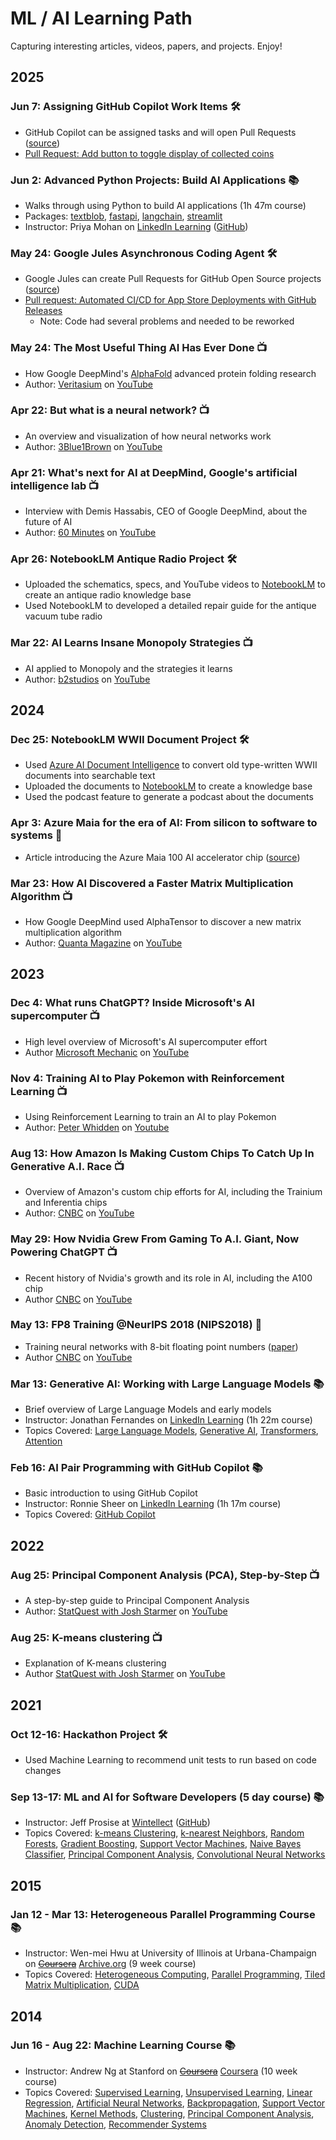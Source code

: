 # ML / AI Learning Path
Capturing interesting articles, videos, papers, and projects. Enjoy!

## 2025

### Jun 7: Assigning GitHub Copilot Work Items 🛠️
- GitHub Copilot can be assigned tasks and will open Pull Requests
  ([source](https://docs.github.com/en/issues/tracking-your-work-with-issues/using-issues/assigning-issues-and-pull-requests-to-other-github-users))
- [Pull Request: Add button to toggle display of collected coins](https://github.com/sw23/coin-collection-android-US/pull/2)

### Jun 2: Advanced Python Projects: Build AI Applications 📚
- Walks through using Python to build AI applications (1h 47m course)
- Packages:
  [textblob](https://textblob.readthedocs.io/en/dev/),
  [fastapi](https://pypi.org/project/fastapi/),
  [langchain](https://pypi.org/project/langchain/),
  [streamlit](https://pypi.org/project/streamlit/)
- Instructor: Priya Mohan on [LinkedIn Learning](https://www.linkedin.com/learning/advanced-python-projects-build-ai-applications) ([GitHub](https://github.com/LinkedInLearning/advanced-python-projects-build-ai-applications-4465602-1))

### May 24: Google Jules Asynchronous Coding Agent 🛠️
- Google Jules can create Pull Requests for GitHub Open Source projects
  ([source](https://blog.google/technology/google-labs/jules/))
- [Pull request: Automated CI/CD for App Store Deployments with GitHub Releases](https://github.com/anwilli5/coin-collection-android-US/pull/267)
  - Note: Code had several problems and needed to be reworked

### May 24: The Most Useful Thing AI Has Ever Done 📺
- How Google DeepMind's [AlphaFold](https://deepmind.google/science/alphafold/) advanced protein folding research
- Author: [Veritasium](https://www.youtube.com/@veritasium) on [YouTube](https://youtu.be/P_fHJIYENdI?si=lRzITfLKfUpST_a0)

### Apr 22: But what is a neural network? 📺
- An overview and visualization of how neural networks work
- Author: [3Blue1Brown](https://www.youtube.com/@3blue1brown) on [YouTube](https://youtu.be/aircAruvnKk?si=XS0veh6P1cFF2AMQ)

### Apr 21: What's next for AI at DeepMind, Google's artificial intelligence lab 📺
- Interview with Demis Hassabis, CEO of Google DeepMind, about the future of AI
- Author: [60 Minutes](https://www.youtube.com/@60minutes) on [YouTube](https://youtu.be/1XF-NG_35NE?si=v89S2FJADINIAACy)

### Apr 26: NotebookLM Antique Radio Project 🛠️
- Uploaded the schematics, specs, and YouTube videos to [NotebookLM](https://notebooklm.ai/) to create an antique radio knowledge base
- Used NotebookLM to developed a detailed repair guide for the antique vacuum tube radio

### Mar 22: AI Learns Insane Monopoly Strategies 📺
- AI applied to Monopoly and the strategies it learns
- Author: [b2studios](https://www.youtube.com/@b2stud) on [YouTube](https://www.youtube.com/watch?v=dkvFcYBznPI)

## 2024

### Dec 25: NotebookLM WWII Document Project 🛠️
- Used [Azure AI Document Intelligence](https://learn.microsoft.com/en-us/azure/ai-services/document-intelligence/model-overview) to convert old type-written WWII documents into searchable text
- Uploaded the documents to [NotebookLM](https://notebooklm.ai/) to create a knowledge base
- Used the podcast feature to generate a podcast about the documents

### Apr 3: Azure Maia for the era of AI: From silicon to software to systems 📄
- Article introducing the Azure Maia 100 AI accelerator chip ([source](https://azure.microsoft.com/en-us/blog/azure-maia-for-the-era-of-ai-from-silicon-to-software-to-systems/))

### Mar 23: How AI Discovered a Faster Matrix Multiplication Algorithm 📺
- How Google DeepMind used AlphaTensor to discover a new matrix multiplication algorithm
- Author: [Quanta Magazine](https://www.youtube.com/@QuantaScienceChannel) on [YouTube](https://www.youtube.com/watch?si=CF3R044DAXl4tNA8&v=fDAPJ7rvcUw)

## 2023

### Dec 4: What runs ChatGPT? Inside Microsoft's AI supercomputer 📺
- High level overview of Microsoft's AI supercomputer effort
- Author [Microsoft Mechanic](https://www.youtube.com/@MSFTMechanics) on [YouTube](https://www.youtube.com/watch?v=Rk3nTUfRZmo)

### Nov 4: Training AI to Play Pokemon with Reinforcement Learning 📺
- Using Reinforcement Learning to train an AI to play Pokemon
- Author: [Peter Whidden](https://www.youtube.com/@peterwhidden) on [Youtube](https://youtu.be/DcYLT37ImBY?si=_quFPszyRGC4FGxt)

### Aug 13: How Amazon Is Making Custom Chips To Catch Up In Generative A.I. Race 📺
- Overview of Amazon's custom chip efforts for AI, including the Trainium and Inferentia chips
- Author: [CNBC](https://www.youtube.com/@CNBC) on [YouTube](https://youtu.be/rViVFrQg4Hk?si=WwWUhO-pZY40zpPm)

### May 29: How Nvidia Grew From Gaming To A.I. Giant, Now Powering ChatGPT 📺
- Recent history of Nvidia's growth and its role in AI, including the A100 chip
- Author [CNBC](https://www.youtube.com/@CNBC) on [YouTube](https://www.youtube.com/watch?v=d3L2uPuxOxU)

### May 13: FP8 Training @NeurIPS 2018 (NIPS2018) 🔬
- Training neural networks with 8-bit floating point numbers ([paper](https://arxiv.org/abs/1812.08011))
- Author [CNBC](https://www.youtube.com/@CNBC) on [YouTube](https://youtu.be/sTN6luW8wHo?si=IJPJ-VF4epWKMZQK)

### Mar 13: Generative AI: Working with Large Language Models 📚
- Brief overview of Large Language Models and early models
- Instructor: Jonathan Fernandes on [LinkedIn Learning](https://www.linkedin.com/learning/generative-ai-working-with-large-language-models) (1h 22m course)
- Topics Covered:
  [Large Language Models](https://en.wikipedia.org/wiki/Large_language_model),
  [Generative AI](https://en.wikipedia.org/wiki/Generative_artificial_intelligence),
  [Transformers](https://en.wikipedia.org/wiki/Transformer_(machine_learning_model)),
  [Attention](https://en.wikipedia.org/wiki/Attention_(machine_learning))

### Feb 16: AI Pair Programming with GitHub Copilot 📚
- Basic introduction to using GitHub Copilot
- Instructor: Ronnie Sheer on [LinkedIn Learning](https://www.linkedin.com/learning/ai-pair-programming-with-github-copilot) (1h 17m course)
- Topics Covered:
  [GitHub Copilot](https://en.wikipedia.org/wiki/GitHub_Copilot)

## 2022

### Aug 25: Principal Component Analysis (PCA), Step-by-Step 📺
- A step-by-step guide to Principal Component Analysis
- Author: [StatQuest with Josh Starmer](https://www.youtube.com/@statquest) on [YouTube](https://youtu.be/FgakZw6K1QQ?si=e7rX4rMkGWnYw763)

### Aug 25: K-means clustering 📺
- Explanation of K-means clustering
- Author [StatQuest with Josh Starmer](https://www.youtube.com/@statquest) on [YouTube](https://youtu.be/4b5d3muPQmA?si=dd7eD37zU0zHTBLN)

## 2021

### Oct 12-16: Hackathon Project 🛠️
- Used Machine Learning to recommend unit tests to run based on code changes

### Sep 13-17: ML and AI for Software Developers (5 day course) 📚
- Instructor: Jeff Prosise at [Wintellect](https://www.wintellect.com/course/ml-and-ai-for-software-developers/) ([GitHub](https://github.com/jeffprosise/Deep-Learning))
- Topics Covered:
  [k-means Clustering](https://en.wikipedia.org/wiki/K-means_clustering),
  [k-nearest Neighbors](https://en.wikipedia.org/wiki/K-nearest_neighbors_algorithm),
  [Random Forests](https://en.wikipedia.org/wiki/Random_forest),
  [Gradient Boosting](https://en.wikipedia.org/wiki/Gradient_boosting),
  [Support Vector Machines](https://en.wikipedia.org/wiki/Support_vector_machine),
  [Naive Bayes Classifier](https://en.wikipedia.org/wiki/Naive_Bayes_classifier),
  [Principal Component Analysis](https://en.wikipedia.org/wiki/Principal_component_analysis),
  [Convolutional Neural Networks](https://en.wikipedia.org/wiki/Convolutional_neural_network)

## 2015

### Jan 12 - Mar 13: Heterogeneous Parallel Programming Course 📚
- Instructor: Wen-mei Hwu at University of Illinois at Urbana-Champaign on <strike>[Coursera](https://class.coursera.org/hetero-004/)</strike> [Archive.org](https://archive.org/details/academictorrents_8903d0871c652b96c7b29db738cea76902d65888/lectures/week1/Heterogeneous+Parallel+Programming+0.0+1.1+Course+Overview.mp4) (9 week course)
- Topics Covered:
  [Heterogeneous Computing](https://en.wikipedia.org/wiki/Heterogeneous_computing),
  [Parallel Programming](https://en.wikipedia.org/wiki/Parallel_programming),
  [Tiled Matrix Multiplication](https://en.wikipedia.org/wiki/Matrix_multiplication_algorithm#Parallel_and_distributed_algorithms),
  [CUDA](https://en.wikipedia.org/wiki/CUDA)

## 2014

### Jun 16 - Aug 22: Machine Learning Course 📚
- Instructor: Andrew Ng at Stanford on <strike>[Coursera](https://class.coursera.org/ml-006/)</strike> [Coursera](https://www.coursera.org/learn/machine-learning) (10 week course)
- Topics Covered:
  [Supervised Learning](https://en.wikipedia.org/wiki/Supervised_learning),
  [Unsupervised Learning](https://en.wikipedia.org/wiki/Unsupervised_learning),
  [Linear Regression](https://en.wikipedia.org/wiki/Linear_regression),
  [Artificial Neural Networks](https://en.wikipedia.org/wiki/Artificial_neural_network),
  [Backpropagation](https://en.wikipedia.org/wiki/Backpropagation),
  [Support Vector Machines](https://en.wikipedia.org/wiki/Support-vector_machine),
  [Kernel Methods](https://en.wikipedia.org/wiki/Kernel_method),
  [Clustering](https://en.wikipedia.org/wiki/Cluster_analysis),
  [Principal Component Analysis](https://en.wikipedia.org/wiki/Principal_component_analysis),
  [Anomaly Detection](https://en.wikipedia.org/wiki/Anomaly_detection),
  [Recommender Systems](https://en.wikipedia.org/wiki/Recommender_system)








